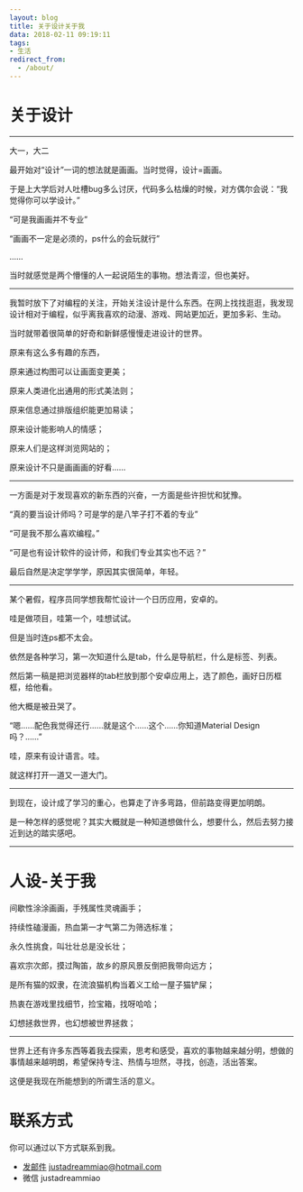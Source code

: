 ```yaml
---
layout: blog
title: 关于设计关于我
data: 2018-02-11 09:19:11
tags: 
- 生活
redirect_from:
  - /about/
---
```


# 关于设计
---
大一，大二

最开始对“设计”一词的想法就是画画。当时觉得，设计=画画。

于是上大学后对人吐槽bug多么讨厌，代码多么枯燥的时候，对方偶尔会说：“我觉得你可以学设计。”

“可是我画画并不专业”

“画画不一定是必须的，ps什么的会玩就行”

……

当时就感觉是两个懵懂的人一起说陌生的事物。想法青涩，但也美好。

---

我暂时放下了对编程的关注，开始关注设计是什么东西。在网上找找逛逛，我发现设计相对于编程，似乎离我喜欢的动漫、游戏、网站更加近，更加多彩、生动。

当时就带着很简单的好奇和新鲜感慢慢走进设计的世界。

原来有这么多有趣的东西，

原来通过构图可以让画面变更美；

原来人类进化出通用的形式美法则；

原来信息通过排版组织能更加易读；

原来设计能影响人的情感；

原来人们是这样浏览网站的；

原来设计不只是画画画的好看……

---

一方面是对于发现喜欢的新东西的兴奋，一方面是些许担忧和犹豫。

“真的要当设计师吗？可是学的是八竿子打不着的专业”

“可是我不那么喜欢编程。”

“可是也有设计软件的设计师，和我们专业其实也不远？”

最后自然是决定学学学，原因其实很简单，年轻。

---

某个暑假，程序员同学想我帮忙设计一个日历应用，安卓的。

哇是做项目，哇第一个，哇想试试。

但是当时连ps都不太会。

依然是各种学习，第一次知道什么是tab，什么是导航栏，什么是标签、列表。

然后第一稿是把浏览器样的tab栏放到那个安卓应用上，选了颜色，画好日历框框，给他看。

他大概是被丑哭了。

“嗯……配色我觉得还行……就是这个……这个……你知道Material Design 吗？……”

哇，原来有设计语言。哇。

就这样打开一道又一道大门。

---

到现在，设计成了学习的重心，也算走了许多弯路，但前路变得更加明朗。

是一种怎样的感觉呢？其实大概就是一种知道想做什么，想要什么，然后去努力接近到达的踏实感吧。

---

# 人设-关于我

间歇性涂涂画画，手残属性灵魂画手；

持续性磕漫画，热血第一才气第二为筛选标准；

永久性挑食，叫壮壮总是没长壮；

喜欢宗次郎，摸过陶笛，故乡的原风景反倒把我带向远方；

是所有猫的奴隶，在流浪猫机构当着义工给一屋子猫铲屎；

热衷在游戏里找细节，捡宝箱，找呀哈哈；

幻想拯救世界，也幻想被世界拯救；

----

世界上还有许多东西等着我去探索，思考和感受，喜欢的事物越来越分明，想做的事情越来越明朗，希望保持专注、热情与坦然，寻找，创造，活出答案。

这便是我现在所能想到的所谓生活的意义。

# 联系方式
你可以通过以下方式联系到我。

* [发邮件](mailto:justadreammiao@hotmail.com) justadreammiao@hotmail.com
* 微信 justadreammiao

